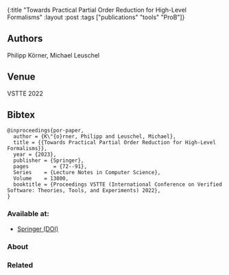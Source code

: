 {:title "Towards Practical Partial Order Reduction for High-Level Formalisms"
 :layout :post
 :tags  ["publications" "tools" "ProB"]}

## Authors
Philipp Körner, Michael Leuschel

## Venue
VSTTE 2022

## Bibtex

```
@inproceedings{por-paper,
  author = {K\"{o}rner, Philipp and Leuschel, Michael},
  title = {{Towards Practical Partial Order Reduction for High-Level Formalisms}},
  year = {2023},
  publisher = {Springer},
  pages        = {72--91},
  Series	= {Lecture Notes in Computer Science},
  Volume	= 13800,
  booktitle = {Proceedings VSTTE (International Conference on Verified Software: Theories, Tools, and Experiments) 2022},
}
```

### Available at:

- [Springer (DOI)](https://doi.org/10.1007/978-3-031-25803-9_5)

### About


### Related

